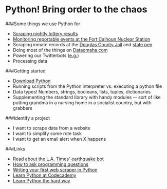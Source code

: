 # Python! Bring order to the chaos

###Some things we use Python for
<ul>
<li><a href="https://github.com/OWH-projects/lotto-scraper">Scraping nightly lottery results</a></li>
<li><a href="https://github.com/cjwinchester/fcs-events">Monitoring reportable events at the Fort Calhoun Nuclear Station</a></li>
<li>Scraping inmate records at the <a href="https://github.com/cjwinchester/douglas-county-jail-scraper">Douglas County Jail</a> and <a href="https://github.com/cjwinchester/neb-prison-scraper">state pen</a></li>
<li>Doing most of the things on <a href="http://www.dataomaha.com">Dataomaha.com</a></li>
<li>Powering our Twitterbots (<a href="https://github.com/cjwinchester/dutchowh">e.g.</a>)</li>
<li>Processing data</li>
</ul>

###Getting started
<ul>
<li><a href="https://www.python.org/download/releases/2.7/">Download Python</a></li>
<li>Running scripts from the Python interpreter vs. executing a python file</li>
<li>Data types! Numbers, strings, booleans, lists, tuples, dictionaries</li>
<li>Supplementing the standard library with handy modules -- sort of like putting grandma in a nursing home in a socialist country, but with grabbers</li>
</ul>

###Identify a project
<ul>
<li>I want to scrape data from a website</li>
<li>I want to simplify some rote task</li>
<li>I want to get an email alert when X happens</li>
</ul>

###Links
<ul>
<li><a href="http://www.niemanlab.org/2014/03/when-robots-help-human-journalists-this-post-was-created-by-an-algorithm-written-by-the-author/">Read about the L.A. Times' earthquake bot</a></li>
<li><a href="http://www.propublica.org/nerds/item/how-to-ask-programming-questions">How to ask programming questions</a></li>
<li><a href="http://first-web-scraper.readthedocs.org/en/latest/">Writing your first web scraper in Python</a></li>
<li><a href="http://www.codecademy.com/tracks/python">Learn Python at Codecademy</a></li>
<li><a href="http://learnpythonthehardway.org/book/">Learn Python the hard way</a></li>
</ul>